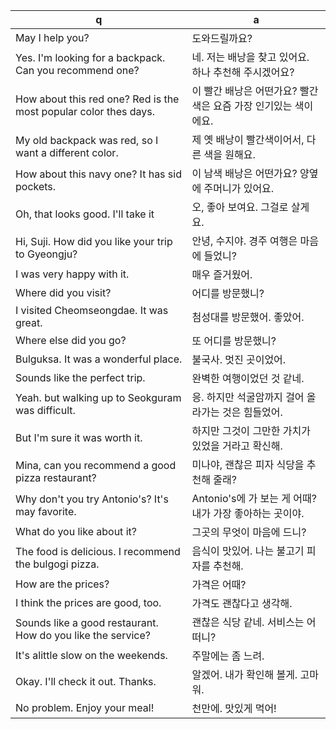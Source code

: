 q | a
---|---
May I help you?								| 도와드릴까요?
Yes. I'm looking for a backpack. Can you recommend one?			| 네. 저는 배낭을 찾고 있어요. 하나 추천해 주시겠어요?
How about this red one? Red is the most popular color thes days.	| 이 빨간 배낭은 어떤가요? 빨간색은 요즘 가장 인기있는 색이에요.
My old backpack was red, so I want a different color.			| 제 옛 배낭이 빨간색이어서, 다른 색을 원해요.
How about this navy one? It has sid pockets.				| 이 남색 배낭은 어떤가요? 양옆에 주머니가 있어요.
Oh, that looks good. I'll take it					| 오, 좋아 보여요. 그걸로 살게요.
Hi, Suji. How did you like your trip to Gyeongju?			| 안녕, 수지야. 경주 여행은 마음에 들었니?
I was very happy with it.						| 매우 즐거웠어.
Where did you visit?							| 어디를 방문했니?
I visited Cheomseongdae. It was great.					| 첨성대를 방문했어. 좋았어.
Where else did you go?							| 또 어디를 방문했니?
Bulguksa. It was a wonderful place.					| 불국사. 멋진 곳이었어.
Sounds like the perfect trip.						| 완벽한 여행이었던 것 같네. 
Yeah. but walking up to Seokguram was difficult.			| 응. 하지만 석굴암까지 걸어 올라가는 것은 힘들었어.
But I'm sure it was worth it.						| 하지만 그것이 그만한 가치가 있었을 거라고 확신해.
Mina, can you recommend a good pizza restaurant?			| 미나야, 괜찮은 피자 식당을 추천해 줄래?
Why don't you try Antonio's? It's may favorite.				| Antonio's에 가 보는 게 어때? 내가 가장 좋아하는 곳이야.
What do you like about it?						| 그곳의 무엇이 마음에 드니?
The food is delicious. I recommend the bulgogi pizza.			| 음식이 맛있어. 나는 불고기 피자를 추천해.
How are the prices?							| 가격은 어때?
I think the prices are good, too.					| 가격도 괜찮다고 생각해.
Sounds like a good restaurant. How do you like the service?		| 괜찮은 식당 같네. 서비스는 어떠니?
It's alittle slow on the weekends.					| 주말에는 좀 느려.
Okay. I'll check it out. Thanks.					| 알겠어. 내가 확인해 볼게. 고마워.
No problem. Enjoy your meal!						| 천만에. 맛있게 먹어!
